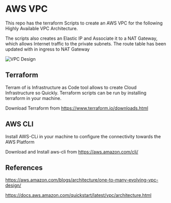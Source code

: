 # AWS VPC

This repo has the terraform Scripts to create an AWS VPC for the following Highly Available VPC Architecture.

The scripts also creates an Elastic IP and Associate it to a NAT Gateway, which allows Internet traffic to the private subnets. The route table has been updated with in ingress to NAT Gateway


![VPC Design](https://docs.aws.amazon.com/quickstart/latest/vpc/images/quickstart-vpc-design-fullscreen.png)


## Terraform

Terram of is Infrastructure as Code tool allows to create Cloud Infrastructure so Quickly. Terraform scripts can be run by installing terraform in your machine.

Download Terraform from https://www.terraform.io/downloads.html

## AWS CLI

Install AWS-CLi in your machine to configure the connectivity towards the AWS Platform

Download and Install aws-cli from https://aws.amazon.com/cli/


## References

https://aws.amazon.com/blogs/architecture/one-to-many-evolving-vpc-design/

https://docs.aws.amazon.com/quickstart/latest/vpc/architecture.html


